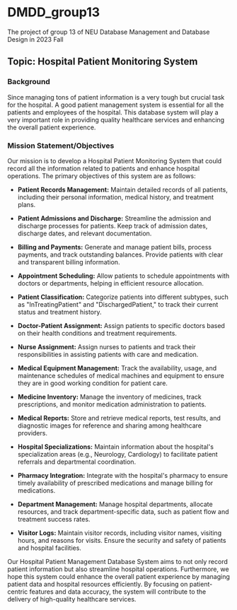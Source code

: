 # DMDD_group13
The project of group 13 of NEU Database Management and Database Design in 2023 Fall

## Topic: Hospital Patient Monitoring System

### Background

Since managing tons of patient information is a very tough but crucial task for the hospital. A good patient management system is essential for all the patients and employees of the hospital. This database system will play a very important role in providing quality healthcare services and enhancing the overall patient experience.


### Mission Statement/Objectives

Our mission is to develop a Hospital Patient Monitoring System that could record all the information related to patients and enhance hospital operations. The primary objectives of this system are as follows:

- 	**Patient Records Management:** Maintain detailed records of all patients, including their personal information, medical history, and treatment plans.

- 	**Patient Admissions and Discharge:** Streamline the admission and discharge processes for patients. Keep track of admission dates, discharge dates, and relevant documentation.

- 	**Billing and Payments:** Generate and manage patient bills, process payments, and track outstanding balances. Provide patients with clear and transparent billing information.

- 	**Appointment Scheduling:** Allow patients to schedule appointments with doctors or departments, helping in efficient resource allocation.

- 	**Patient Classification:** Categorize patients into different subtypes, such as "InTreatingPatient" and "DischargedPatient," to track their current status and treatment history.

- 	**Doctor-Patient Assignment:** Assign patients to specific doctors based on their health conditions and treatment requirements.

- 	**Nurse Assignment:** Assign nurses to patients and track their responsibilities in assisting patients with care and medication.

- 	**Medical Equipment Management:** Track the availability, usage, and maintenance schedules of medical machines and equipment to ensure they are in good working condition for patient care.

- 	**Medicine Inventory:** Manage the inventory of medicines, track prescriptions, and monitor medication administration to patients.

- 	**Medical Reports:** Store and retrieve medical reports, test results, and diagnostic images for reference and sharing among healthcare providers.

- 	**Hospital Specializations:** Maintain information about the hospital's specialization areas (e.g., Neurology, Cardiology) to facilitate patient referrals and departmental coordination.

- 	**Pharmacy Integration:** Integrate with the hospital's pharmacy to ensure timely availability of prescribed medications and manage billing for medications.

- 	**Department Management:** Manage hospital departments, allocate resources, and track department-specific data, such as patient flow and treatment success rates.

- 	**Visitor Logs:** Maintain visitor records, including visitor names, visiting hours, and reasons for visits. Ensure the security and safety of patients and hospital facilities.

Our Hospital Patient Management Database System aims to not only record patient information but also streamline hospital operations. Furthermore, we hope this system could enhance the overall patient experience by managing patient data and hospital resources efficiently. By focusing on patient-centric features and data accuracy, the system will contribute to the delivery of high-quality healthcare services.


